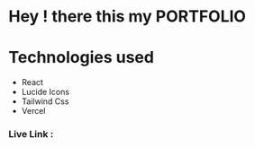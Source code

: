 # Hey ! there this my PORTFOLIO

# Technologies used

- React
- Lucide Icons
- Tailwind Css
- Vercel

### Live Link : 